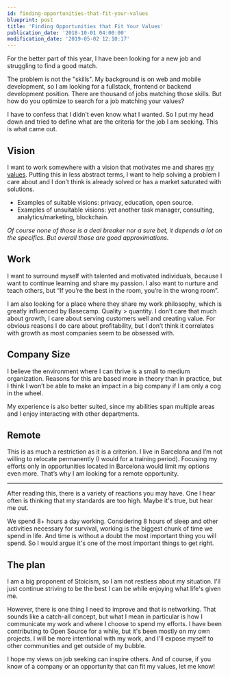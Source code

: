 ```yaml
---
id: finding-opportunities-that-fit-your-values
blueprint: post
title: 'Finding Opportunities that Fit Your Values'
publication_date: '2018-10-01 04:00:00'
modification_date: '2019-05-02 12:10:17'
---
```


For the better part of this year, I have been looking for a new job and struggling to find a good match.

The problem is not the "skills". My background is on web and mobile development, so I am looking for a fullstack, frontend or backend development position. There are thousand of jobs matching those skills. But how do you optimize to search for a job matching your values?

I have to confess that I didn't even know what I wanted. So I put my head down and tried to define what are the criteria for the job I am seeking. This is what came out.

## Vision

I want to work somewhere with a vision that motivates me and shares [my values](https://noeldemartin.com/#my-values). Putting this in less abstract terms, I want to help solving a problem I care about and I don’t think is already solved or has a market saturated with solutions.

- Examples of suitable visions: privacy, education, open source.
- Examples of unsuitable visions: yet another task manager, consulting, analytics/marketing, blockchain.

_Of course none of those is a deal breaker nor a sure bet, it depends a lot on the specifics. But overall those are good approximations._

## Work

I want to surround myself with talented and motivated individuals, because I want to continue learning and share my passion. I also want to nurture and teach others, but “If you’re the best in the room, you’re in the wrong room”.

I am also looking for a place where they share my work philosophy, which is greatly influenced by Basecamp. Quality > quantity. I don’t care that much about growth, I care about serving customers well and creating value. For obvious reasons I do care about profitability, but I don’t think it correlates with growth as most companies seem to be obsessed with.

## Company Size

I believe the environment where I can thrive is a small to medium organization. Reasons for this are based more in theory than in practice, but I think I won’t be able to make an impact in a big company if I am only a cog in the wheel.

My experience is also better suited, since my abilities span multiple areas and I enjoy interacting with other departments.

## Remote

This is as much a restriction as it is a criterion. I live in Barcelona and I’m not willing to relocate permanently (I would for a training period). Focusing my efforts only in opportunities located in Barcelona would limit my options even more. That’s why I am looking for a remote opportunity.

---

After reading this, there is a variety of reactions you may have. One I hear often is thinking that my standards are too high. Maybe it's true, but hear me out.

We spend 8+ hours a day working. Considering 8 hours of sleep and other activities necessary for survival, working is the biggest chunk of time we spend in life. And time is without a doubt the most important thing you will spend. So I would argue it's one of the most important things to get right.

## The plan

I am a big proponent of Stoicism, so I am not restless about my situation. I'll just continue striving to be the best I can be while enjoying what life's given me.

However, there is one thing I need to improve and that is networking. That sounds like a catch-all concept, but what I mean in particular is how I communicate my work and where I choose to spend my efforts. I have been contributing to Open Source for a while, but it's been mostly on my own projects. I will be more intentional with my work, and I'll expose myself to other communities and get outside of my bubble.

I hope my views on job seeking can inspire others. And of course, if you know of a company or an opportunity that can fit my values, let me know!
